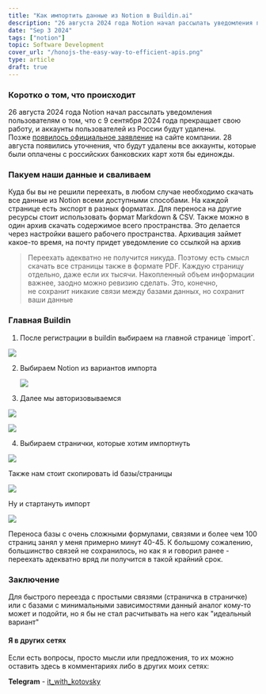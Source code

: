 ```yaml
---
title: "Как импортить данные из Notion в Buildin.ai"
description: "26 августа 2024 года Notion начал рассылать уведомления пользователям о том, что с 9 сентября 2024 года прекращает свою работу, и аккаунты пользователей из России будут удалены."
date: "Sep 3 2024"
tags: ["notion"] 
topic: Software Development
cover_url: "/honojs-the-easy-way-to-efficient-apis.png"
type: article
draft: true
---
```



### Коротко о том, что происходит

26 августа 2024 года Notion начал рассылать уведомления пользователям о том, что с 9 сентября 2024 года прекращает свою работу, и аккаунты пользователей из России будут удалены. Позже [появилось официальное заявление](https://www.notion.so/help/restrictions-for-customers-based-in-russia) на сайте компании. 28 августа появились уточнения, что будут удалены все аккаунты, которые были оплачены с российских банковских карт хотя бы единожды.

### Пакуем наши данные и сваливаем

Куда бы вы не решили переехать, в любом случае необходимо скачать все данные из Notion всеми доступными способами. На каждой странице есть экспорт в разных форматах. Для переноса на другие ресурсы стоит использовать формат Markdown & CSV. Также можно в один архив скачать содержимое всего пространства. Это делается через настройки вашего рабочего пространства. Архивация займет какое-то время, на почту придет уведомление со ссылкой на архив

> Переехать адекватно не получится никуда. Поэтому есть смысл скачать все страницы также в формате PDF. Каждую страницу отдельно, даже если их тысячи. Накопленный объем информации важнее, заодно можно ревизию сделать. Это, конечно, не сохранит никакие связи между базами данных, но сохранит ваши данные

### Главная Buildin

1.  После регистрации в buildin выбираем на главной странице \`import\`.
    

![](https://habrastorage.org/r/w1560/getpro/habr/upload_files/172/5f1/d32/1725f1d32735a9df473b7190e241ac51.png)

2.  Выбираем Notion из вариантов импорта
    
    ![](https://habrastorage.org/r/w1560/getpro/habr/upload_files/312/0ff/9c2/3120ff9c2406fb5f409c0c357f8d51cf.png)
    
3.  Далее мы авторизовываемся
    

![](https://habrastorage.org/r/w1560/getpro/habr/upload_files/007/366/c80/007366c80e08e5f740f917d9b794c82a.png)

![](https://habrastorage.org/r/w1560/getpro/habr/upload_files/261/3d8/aa5/2613d8aa55f02ad914f5a78f7b2c0986.png)

4.  Выбираем странички, которые хотим импортнуть
    

![](https://habrastorage.org/r/w1560/getpro/habr/upload_files/462/375/13e/46237513e5bb5b6c10e655d2d5fecdc0.png)

Также нам стоит скопировать id базы/страницы

![](https://habrastorage.org/r/w1560/getpro/habr/upload_files/709/bd9/9bf/709bd99bf2d7194454772b5cb59a86b6.png)

Ну и стартануть импорт

![](https://habrastorage.org/r/w1560/getpro/habr/upload_files/168/ac9/003/168ac9003d821531544aa01b2c8ebef7.png)

Переноса базы с очень сложными формулами, связями и более чем 100 страниц занял у меня примерно минут 40-45. К большому сожалению, большинство связей не сохранилось, но как я и говорил ранее - переехать адекватно вряд ли получится в такой крайний срок.

### Заключение

Для быстрого переезда с простыми связями (страничка в страничке) или с базами с минимальными зависимостями данный аналог кому-то может и подойти, но я бы не стал расчитывать на него как "идеальный вариант"  

#### Я в других сетях

Если есть вопросы, просто мысли или предложения, то их можно оставить здесь в комментариях либо в других моих сетях:

**Telegram** - [it\_with\_kotovsky](https://t.me/it_with_kotovsky)
